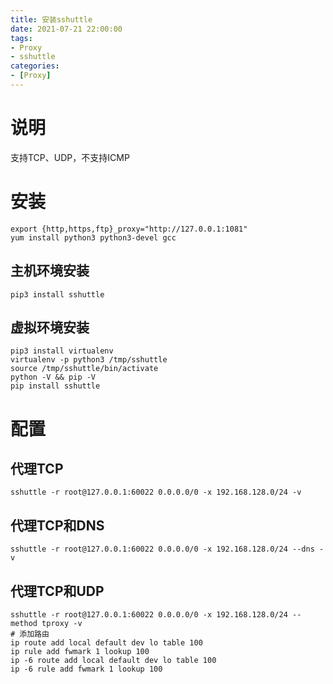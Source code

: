 ```yaml
---
title: 安装sshuttle
date: 2021-07-21 22:00:00
tags:
- Proxy
- sshuttle
categories:
- [Proxy]
---
```


# 说明

支持TCP、UDP，不支持ICMP

# 安装

```shell
export {http,https,ftp}_proxy="http://127.0.0.1:1081"
yum install python3 python3-devel gcc
```

## 主机环境安装

```shell
pip3 install sshuttle
```

## 虚拟环境安装

```shell
pip3 install virtualenv
virtualenv -p python3 /tmp/sshuttle
source /tmp/sshuttle/bin/activate
python -V && pip -V
pip install sshuttle
```

<!-- more -->

# 配置

## 代理TCP

```shell
sshuttle -r root@127.0.0.1:60022 0.0.0.0/0 -x 192.168.128.0/24 -v
```

## 代理TCP和DNS

```shell
sshuttle -r root@127.0.0.1:60022 0.0.0.0/0 -x 192.168.128.0/24 --dns -v
```

## 代理TCP和UDP

```shell
sshuttle -r root@127.0.0.1:60022 0.0.0.0/0 -x 192.168.128.0/24 --method tproxy -v
# 添加路由
ip route add local default dev lo table 100
ip rule add fwmark 1 lookup 100
ip -6 route add local default dev lo table 100
ip -6 rule add fwmark 1 lookup 100
```
